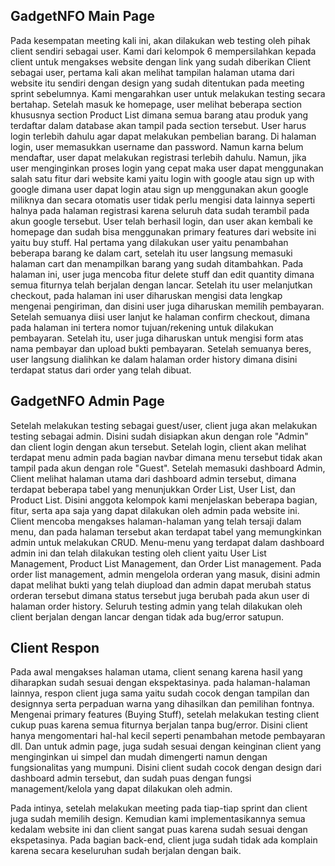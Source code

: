 ## GadgetNFO Main Page
Pada kesempatan meeting kali ini, akan dilakukan web testing oleh pihak client sendiri sebagai user.
Kami dari kelompok 6 mempersilahkan kepada client untuk mengakses website dengan link yang sudah diberikan
Client sebagai user, pertama kali akan melihat tampilan halaman utama dari website itu sendiri dengan design yang
sudah ditentukan pada meeting sprint sebelumnya. Kami mengarahkan user untuk melakukan testing secara bertahap.
Setelah masuk ke homepage, user melihat beberapa section khususnya section Product List dimana semua barang
atau produk yang terdaftar dalam database akan tampil pada section tersebut. User harus login terlebih dahulu agar
dapat melakukan pembelian barang. Di halaman login, user memasukkan username dan password. Namun karna belum
mendaftar, user dapat melakukan registrasi terlebih dahulu. Namun, jika user menginginkan proses login
yang cepat maka user dapat menggunakan salah satu fitur dari website kami yaitu login with google atau sign up
with google dimana user dapat login atau sign up menggunakan akun google miliknya dan secara otomatis user tidak
perlu mengisi data lainnya seperti halnya pada halaman registrasi karena seluruh data sudah terambil pada akun google
tersebut. User telah berhasil login, dan user akan kembali ke homepage dan sudah bisa menggunakan primary features
dari website ini yaitu buy stuff. Hal pertama yang dilakukan user yaitu penambahan beberapa barang ke dalam cart,
setelah itu user langsung memasuki halaman cart dan menampilkan barang yang sudah ditambahkan. Pada halaman ini,
user juga mencoba fitur delete stuff dan edit quantity dimana semua fiturnya telah berjalan dengan lancar.
Setelah itu user melanjutkan checkout, pada halaman ini user diharuskan mengisi data lengkap mengenai pengiriman,
dan disini user juga diharuskan memilih pembayaran. Setelah semuanya diisi user lanjut ke halaman confirm checkout, 
dimana pada halaman ini tertera nomor tujuan/rekening untuk dilakukan pembayaran. Setelah itu, user juga
diharuskan untuk mengisi form atas nama pembayar dan upload bukti pembayaran. Setelah semuanya beres, user langsung
dialihkan ke dalam halaman order history dimana disini terdapat status dari order yang telah dibuat.

## GadgetNFO Admin Page
Setelah melakukan testing sebagai guest/user, client juga akan melakukan testing sebagai admin. Disini sudah disiapkan
akun dengan role "Admin" dan client login dengan akun tersebut. Setelah login, client akan melihat terdapat menu admin
pada bagian navbar dimana menu tersebut tidak akan tampil pada akun dengan role "Guest". Setelah memasuki dashboard
Admin, Client melihat halaman utama dari dashboard admin tersebut, dimana terdapat beberapa tabel yang menunjukkan
Order List, User List, dan Product List. Disini anggota kelompok kami menjelaskan beberapa bagian, fitur, serta apa saja
yang dapat dilakukan oleh admin pada website ini. Client mencoba mengakses halaman-halaman yang telah tersaji dalam
menu, dan pada halaman tersebut akan terdapat tabel yang memungkinkan admin untuk melakukan CRUD. Menu-menu
yang terdapat dalam dashboard admin ini dan telah dilakukan testing oleh client yaitu User List Management, Product List
Management, dan Order List management. Pada order list management, admin mengelola orderan yang masuk, disini
admin dapat melihat bukti yang telah diupload dan admin dapat merubah status orderan tersebut dimana status tersebut
juga berubah pada akun user di halaman order history. Seluruh testing admin yang telah dilakukan oleh client berjalan
dengan lancar dengan tidak ada bug/error satupun.

## Client Respon
Pada awal mengakses halaman utama, client senang karena hasil yang diharapkan sudah sesuai dengan ekspektasinya.
pada halaman-halaman lainnya, respon client juga sama yaitu sudah cocok dengan tampilan dan designnya serta perpaduan
warna yang dihasilkan dan pemilihan fontnya. Mengenai primary features (Buying Stuff), setelah melakukan testing client
cukup puas karena semua fiturnya berjalan tanpa bug/error. Disini client hanya mengomentari hal-hal kecil seperti
penambahan metode pembayaran dll. Dan untuk admin page, juga sudah sesuai dengan keinginan client yang menginginkan
ui simpel dan mudah dimengerti namun dengan fungsionalitas yang mumpuni. Disini client sudah cocok dengan design dari
dashboard admin tersebut, dan sudah puas dengan fungsi management/kelola yang dapat dilakukan oleh admin.

Pada intinya, setelah melakukan meeting pada tiap-tiap sprint dan client juga sudah memilih design. Kemudian kami
implementasikannya semua kedalam website ini dan client sangat puas karena sudah sesuai dengan ekspetasinya. Pada
bagian back-end, client juga sudah tidak ada komplain karena secara keseluruhan sudah berjalan dengan baik.